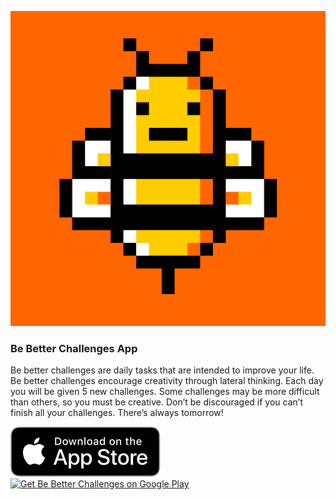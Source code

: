 
![](/images/icon.png)
### Be Better Challenges App

Be better challenges are daily tasks that are intended to improve your life. Be better challenges encourage creativity through lateral thinking. Each day you will be given 5 new challenges. Some challenges may be more difficult than others, so you must be creative. Don’t be discouraged if you can’t finish all your challenges. There’s always tomorrow!

<a href="https://apps.apple.com/us/app/be-better-challenges/id1492528710?mt=8"><img alt="Download Be Better Challenges on the App Store" src="/images/Download_on_the_App_Store_Badge_US-UK_RGB_blk_092917.svg"></a><a href='https://play.google.com/store/apps/details?id=com.kingpixel.be_better_challenges&pcampaignid=pcampaignidMKT-Other-global-all-co-prtnr-py-PartBadge-Mar2515-1'><img alt='Get Be Better Challenges on Google Play' height="60" src='https://play.google.com/intl/en_us/badges/static/images/badges/en_badge_web_generic.png'/></a>
